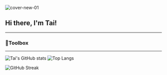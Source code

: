 ![cover-new-01](https://user-images.githubusercontent.com/6510765/196070012-90801a60-b742-4d7d-b4e7-81e28f889161.jpg)

## Hi there, I'm Tai!
---
### 🧰Toolbox
---
![Tai's GitHub stats](https://github-readme-stats.vercel.app/api?username=taicoding&count_private=true&show_icons=true&theme=jolly&hide_border=true)
![Top Langs](https://github-readme-stats.vercel.app/api/top-langs/?username=taicoding&layout=compact&count_private=true&theme=jolly&hide_border=true)

![GitHub Streak](https://github-readme-streak-stats.herokuapp.com?user=taicoding&theme=jolly&hide_border=true)
